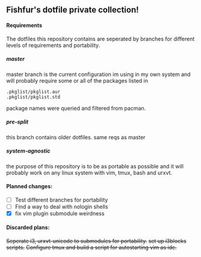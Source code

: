 ## Fishfur's dotfile private collection!

#### Requirements
The dotfiles this repository contains are seperated by branches
for different levels of requirements and portability.


##### master
master branch is the current configuration im using in my own system
and will probably require some or all of the packages listed in
```
.pkglist/pkglist.aur
.pkglist/pkglist.std
```
package names were queried and filtered from pacman.

##### pre-split
this branch contains older dotfiles. same reqs as master

##### system-agnostic
the purpose of this repository is to be as portable as possible
and it will probably work on any linux system with vim, tmux, bash and urxvt.

#### Planned changes:
- [ ] Test different branches for portability
- [ ] Find a way to deal with nologin shells
- [x] fix vim plugin submodule weirdness

#### Discarded plans:

~~Seperate i3, urxvt-unicode to submodules for portability.~~
~~set up i3blocks scripts.~~
~~Configure tmux and build a script for autostarting vim as ide.~~
